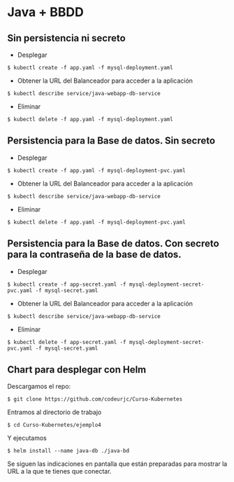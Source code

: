 # Java + BBDD

## Sin persistencia ni secreto

- Desplegar

`$ kubectl create -f app.yaml -f mysql-deployment.yaml`

- Obtener la URL del Balanceador para acceder a la aplicación

`$ kubectl describe service/java-webapp-db-service`

- Eliminar

`$ kubectl delete -f app.yaml -f mysql-deployment.yaml`

## Persistencia para la Base de datos. Sin secreto

- Desplegar

`$ kubectl create -f app.yaml -f mysql-deployment-pvc.yaml`

- Obtener la URL del Balanceador para acceder a la aplicación

`$ kubectl describe service/java-webapp-db-service`

- Eliminar

`$ kubectl delete -f app.yaml -f mysql-deployment-pvc.yaml`

## Persistencia para la Base de datos. Con secreto para la contraseña de la base de datos.

- Desplegar

`$ kubectl create -f app-secret.yaml -f mysql-deployment-secret-pvc.yaml -f mysql-secret.yaml`

- Obtener la URL del Balanceador para acceder a la aplicación

`$ kubectl describe service/java-webapp-db-service`

- Eliminar

`$ kubectl delete -f app-secret.yaml -f mysql-deployment-secret-pvc.yaml -f mysql-secret.yaml`

## Chart para desplegar con Helm

Descargamos el repo:

`$ git clone https://github.com/codeurjc/Curso-Kubernetes`

Entramos al directorio de trabajo

`$ cd Curso-Kubernetes/ejemplo4`

Y ejecutamos

`$ helm install --name java-db ./java-bd`

Se siguen las indicaciones en pantalla que están preparadas para mostrar la URL a la que te tienes que conectar.